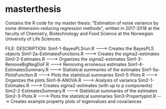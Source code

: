 # masterthesis
Contains the R code for my master thesis: "Estimation of noise variance by some dimension-reducing regression methods", written in 2017-2018 at the faculty of Chemistry, Biotechnology and Food Science at the Norwegian University of Life Sciences.

FILE:                                 DESCRIPTION:
Sim1-1-BayesPLSrun.R           --->   Creates the BayesPLS objects 
Sim1-2a-EstimatesFunctions.R   --->   Creates the sigma2-estimates
Sim1-2-Estimates.R             --->   Organizes the sigma2-estimates
Sim1-3-RemoveBigNegDoF.R       --->   Removing erroneous estimates
Sim1-4-EstimatesSummary.R      --->   Statistical summaries of the estimates
Sim1-5a-PlotsFunction.R        --->   Plots the statistical summaries
Sim1-5-Plots.R                 --->   Organizes the plots
Sim1-6-ANOVA.R                 --->   Analysis of varianca
Sim2-1-Estimates.R             --->   Creates sigma2-estimates (with up to p components)
Sim2-2-EstimatesSummary.R      --->   Statistical summaries of the estimates
Sim2-3-Plots.R                 --->   Plots the statistical summaries
Sim3-Propertyplot.R            --->   Creates example property plots of eigenvalues and covariances
